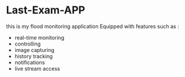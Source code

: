 ﻿# Last-Exam-APP
this is my flood monitoring application
Equipped with features such as :  
  * real-time monitoring
  * controlling
  * image capturing
  * history tracking
  * notifications
  * live stream access
  
